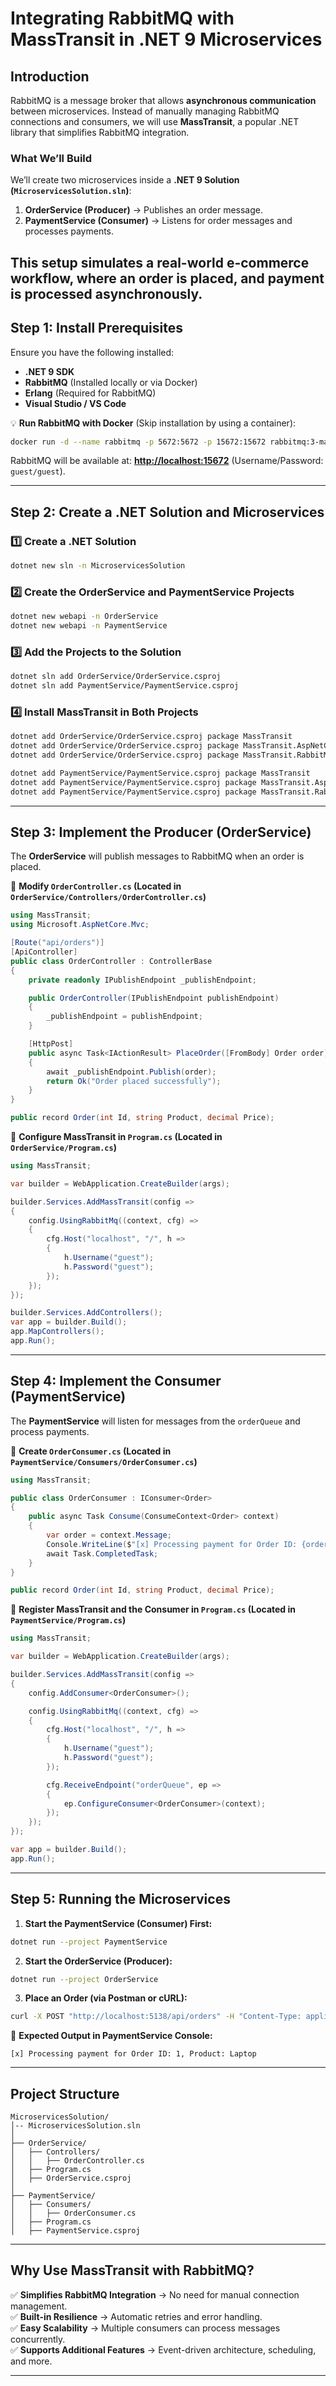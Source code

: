 # **Integrating RabbitMQ with MassTransit in .NET 9 Microservices**  

## **Introduction**  

RabbitMQ is a message broker that allows **asynchronous communication** between microservices. Instead of manually managing RabbitMQ connections and consumers, we will use **MassTransit**, a popular .NET library that simplifies RabbitMQ integration.  

### **What We’ll Build**  

We’ll create two microservices inside a **.NET 9 Solution (`MicroservicesSolution.sln`)**:  

1. **OrderService (Producer)** → Publishes an order message.  
2. **PaymentService (Consumer)** → Listens for order messages and processes payments.  

This setup simulates a **real-world e-commerce workflow**, where an order is placed, and payment is processed asynchronously.  
---

## **Step 1: Install Prerequisites**  

Ensure you have the following installed:  

- **.NET 9 SDK**  
- **RabbitMQ** (Installed locally or via Docker)  
- **Erlang** (Required for RabbitMQ)  
- **Visual Studio / VS Code**  

💡 **Run RabbitMQ with Docker** (Skip installation by using a container):  

```sh
docker run -d --name rabbitmq -p 5672:5672 -p 15672:15672 rabbitmq:3-management
```

RabbitMQ will be available at: **[http://localhost:15672](http://localhost:15672)** (Username/Password: `guest/guest`).  

---

## **Step 2: Create a .NET Solution and Microservices**  

### **1️⃣ Create a .NET Solution**  

```sh
dotnet new sln -n MicroservicesSolution
```

### **2️⃣ Create the OrderService and PaymentService Projects**  

```sh
dotnet new webapi -n OrderService
dotnet new webapi -n PaymentService
```

### **3️⃣ Add the Projects to the Solution**  

```sh
dotnet sln add OrderService/OrderService.csproj
dotnet sln add PaymentService/PaymentService.csproj
```

### **4️⃣ Install MassTransit in Both Projects**  

```sh
dotnet add OrderService/OrderService.csproj package MassTransit
dotnet add OrderService/OrderService.csproj package MassTransit.AspNetCore
dotnet add OrderService/OrderService.csproj package MassTransit.RabbitMQ

dotnet add PaymentService/PaymentService.csproj package MassTransit
dotnet add PaymentService/PaymentService.csproj package MassTransit.AspNetCore
dotnet add PaymentService/PaymentService.csproj package MassTransit.RabbitMQ
```

---

## **Step 3: Implement the Producer (OrderService)**  

The **OrderService** will publish messages to RabbitMQ when an order is placed.  

🔹 **Modify `OrderController.cs` (Located in `OrderService/Controllers/OrderController.cs`)**  

```csharp
using MassTransit;
using Microsoft.AspNetCore.Mvc;

[Route("api/orders")]
[ApiController]
public class OrderController : ControllerBase
{
    private readonly IPublishEndpoint _publishEndpoint;

    public OrderController(IPublishEndpoint publishEndpoint)
    {
        _publishEndpoint = publishEndpoint;
    }

    [HttpPost]
    public async Task<IActionResult> PlaceOrder([FromBody] Order order)
    {
        await _publishEndpoint.Publish(order);
        return Ok("Order placed successfully");
    }
}

public record Order(int Id, string Product, decimal Price);
```

🔹 **Configure MassTransit in `Program.cs` (Located in `OrderService/Program.cs`)**  

```csharp
using MassTransit;

var builder = WebApplication.CreateBuilder(args);

builder.Services.AddMassTransit(config =>
{
    config.UsingRabbitMq((context, cfg) =>
    {
        cfg.Host("localhost", "/", h =>
        {
            h.Username("guest");
            h.Password("guest");
        });
    });
});

builder.Services.AddControllers();
var app = builder.Build();
app.MapControllers();
app.Run();
```

---

## **Step 4: Implement the Consumer (PaymentService)**  

The **PaymentService** will listen for messages from the `orderQueue` and process payments.  

🔹 **Create `OrderConsumer.cs` (Located in `PaymentService/Consumers/OrderConsumer.cs`)**  

```csharp
using MassTransit;

public class OrderConsumer : IConsumer<Order>
{
    public async Task Consume(ConsumeContext<Order> context)
    {
        var order = context.Message;
        Console.WriteLine($"[x] Processing payment for Order ID: {order.Id}, Product: {order.Product}");
        await Task.CompletedTask;
    }
}

public record Order(int Id, string Product, decimal Price);
```

🔹 **Register MassTransit and the Consumer in `Program.cs` (Located in `PaymentService/Program.cs`)**  

```csharp
using MassTransit;

var builder = WebApplication.CreateBuilder(args);

builder.Services.AddMassTransit(config =>
{
    config.AddConsumer<OrderConsumer>();

    config.UsingRabbitMq((context, cfg) =>
    {
        cfg.Host("localhost", "/", h =>
        {
            h.Username("guest");
            h.Password("guest");
        });

        cfg.ReceiveEndpoint("orderQueue", ep =>
        {
            ep.ConfigureConsumer<OrderConsumer>(context);
        });
    });
});

var app = builder.Build();
app.Run();
```

---

## **Step 5: Running the Microservices**  

1. **Start the PaymentService (Consumer) First:**  

```sh
dotnet run --project PaymentService
```

2. **Start the OrderService (Producer):**  

```sh
dotnet run --project OrderService
```

3. **Place an Order (via Postman or cURL):**  

```sh
curl -X POST "http://localhost:5138/api/orders" -H "Content-Type: application/json" -d '{"id":1,"product":"Laptop","price":999.99}'
```

🎉 **Expected Output in PaymentService Console:**  

```
[x] Processing payment for Order ID: 1, Product: Laptop
```

---

## **Project Structure**  

```
MicroservicesSolution/
│-- MicroservicesSolution.sln
│
├── OrderService/
│   ├── Controllers/
│   │   ├── OrderController.cs
│   ├── Program.cs
│   ├── OrderService.csproj
│
├── PaymentService/
│   ├── Consumers/
│   │   ├── OrderConsumer.cs
│   ├── Program.cs
│   ├── PaymentService.csproj
```

---

## **Why Use MassTransit with RabbitMQ?**  

✅ **Simplifies RabbitMQ Integration** → No need for manual connection management.  
✅ **Built-in Resilience** → Automatic retries and error handling.  
✅ **Easy Scalability** → Multiple consumers can process messages concurrently.  
✅ **Supports Additional Features** → Event-driven architecture, scheduling, and more.  

---
